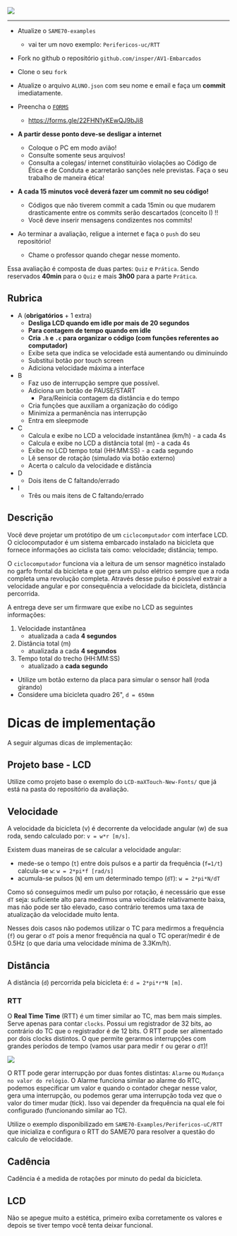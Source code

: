 ![](https://img.clasf.com.br/2016/11/24/Ciclocomputador-GPS-Garmin-Edge-200-Novo-20161124214433.jpg)

----------------------

- Atualize o `SAME70-examples`
    - vai ter um novo exemplo: `Perifericos-uc/RTT`
- Fork no github o repositório `github.com/insper/AV1-Embarcados`
- Clone o seu `fork`
- Atualize o arquivo `ALUNO.json` com seu nome e email e faça um **commit** imediatamente.
- Preencha o [`FORMS`](https://forms.gle/22FHN1yKEwQJ9bJi8)
    - https://forms.gle/22FHN1yKEwQJ9bJi8
    
- **A partir desse ponto deve-se desligar a internet**
    - Coloque o PC em modo avião!
    - Consulte somente seus arquivos!
    - Consulta a colegas/ internet constituirão violações ao Código de Ética e de Conduta e acarretarão sanções nele previstas. Faça o seu trabalho de maneira ética!

- **A cada 15 minutos você deverá fazer um commit no seu código!**
    - Códigos que não tiverem commit a cada 15min ou que mudarem drasticamente entre os commits serão descartados (conceito I) !!
    - Você deve inserir mensagens condizentes nos commits!

- Ao terminar a avaliação, religue a internet e faça o `push` do seu repositório!
    - Chame o professor quando chegar nesse momento.

Essa avaliação é composta de duas partes: `Quiz` e `Prática`. Sendo reservados **40min** para o `Quiz` e mais **3h00** para a parte `Prática`. 

## Rubrica

- A (**obrigatórios** + 1 extra)
    - **Desliga LCD quando em idle por mais de 20 segundos**
    - **Para contagem de tempo quando em idle**
    - **Cria `.h` e `.c` para organizar o código (com funções referentes ao computador)**
    - Exibe seta que indica se velocidade está aumentando ou diminuindo
    - Substitui botão por touch screen
    - Adiciona velocidade máxima a interface
- B 
    - Faz uso de interrupção sempre que possível.
    - Adiciona um botão de PAUSE/START
        - Para/Reinicia contagem da distância e do tempo
    - Cria funções que auxiliam a organização do código
    - Minimiza a permanência nas interrupção
    - Entra em sleepmode
- C
    - Calcula e exibe no LCD a velocidade instantânea (km/h) - a cada 4s
    - Calcula e exibe no LCD a distância total (m) - a cada 4s
    - Exibe no LCD tempo total (HH:MM:SS) - a cada segundo
    - Lê sensor de rotação (simulado via botão externo)
    - Acerta o calculo da velocidade e distância
- D
    - Dois itens de C faltando/errado
- I
    - Três ou mais itens de C faltando/errado

## Descrição

Você deve projetar um protótipo de um `ciclocomputador` com interface LCD. O ciclocomputador é um sistema embarcado instalado na bicicleta que fornece informações ao ciclista tais como: velocidade; distância; tempo. 

O `ciclocomputador` funciona via a leitura de um sensor magnético instalado no garfo frontal da bicicleta e que gera um pulso elétrico sempre que a roda completa uma revolução completa. Através desse pulso é possível extrair a velocidade angular e por consequência a velocidade da bicicleta, distância percorrida.

A entrega deve ser um firmware que exibe no LCD as seguintes informações:

1. Velocidade instantânea 
    - atualizada a cada **4 segundos**
1. Distância total (m)
    - atualizada a cada **4 segundos**
1. Tempo total do trecho (HH:MM:SS)
    - atualizado a **cada segundo**

- Utilize um botão externo da placa para simular o sensor hall (roda girando)
- Considere uma bicicleta quadro 26", `d = 650mm`


# Dicas de implementação

A seguir algumas dicas de implementação:

## Projeto base - LCD

Utilize como projeto base o exemplo do `LCD-maXTouch-New-Fonts/` que já está na pasta do repositório da avaliação.

## Velocidade

A velocidade da bicicleta (v) é decorrente da velocidade angular (w) de sua roda, sendo calculado por: `v = w*r [m/s]`.

Existem duas maneiras de se calcular a velocidade angular: 

- mede-se o tempo (`t`) entre dois pulsos e a partir da frequência (`f=1/t`) calcula-se `w`: `w = 2*pi*f [rad/s]`
- acumula-se pulsos (`N`) em um determinado tempo (`dT`): `w = 2*pi*N/dT`

Como só conseguimos medir um pulso por rotação, é necessário que esse `dT` seja: suficiente alto para medirmos uma velocidade relativamente baixa, mas não pode ser tão elevado, caso contrário teremos uma taxa de atualização da velocidade muito lenta.

Nesses dois casos não podemos utilizar o TC para medirmos a frequência (`f`) ou gerar o `dT` pois a menor frequência na qual o TC operar/medir é de 0.5Hz (o que daria uma velocidade mínima de 3.3Km/h).

## Distância

A distância (`d`) percorrida pela bicicleta é: `d = 2*pi*r*N [m]`.

### RTT

O **Real Time Time** (RTT) é um timer similar ao TC, mas bem mais simples. Serve apenas para contar `clocks`. Possui um registrador de 32 bits, ao contrário do TC que o registrador é de 12 bits. O RTT pode ser alimentado por dois clocks distintos. O que permite gerarmos interrupções com grandes períodos de tempo (vamos usar para medir `f` ou  gerar o `dT`)!

![](rtt.png)

O RTT pode gerar interrupção por duas fontes distintas: `Alarme` ou `Mudança no valor do relógio`. O Alarme funciona similar ao alarme do RTC, podemos especificar um valor e quando o contador chegar nesse valor, gera uma interrupção, ou podemos gerar uma interrupção toda vez que o valor do timer mudar (tick). Isso vai depender da frequência na qual ele foi configurado (funcionando similar ao TC).

Utilize o exemplo disponibilizado em `SAME70-Examples/Perifericos-uC/RTT` que inicializa e configura o RTT do SAME70 para resolver a questão do calculo de velocidade.

## Cadência

Cadência é a medida de rotações por minuto do pedal da bicicleta.

## LCD

Não se apegue muito a estética, primeiro exiba corretamente os valores e depois se tiver tempo você tenta deixar funcional.



